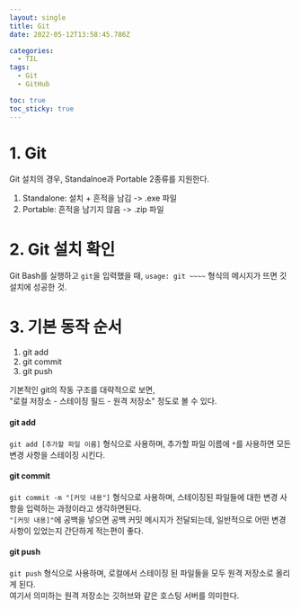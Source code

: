 ```yaml
---
layout: single
title: Git
date: 2022-05-12T13:58:45.786Z

categories:
  - TIL
tags:
  - Git
  - GitHub

toc: true
toc_sticky: true
---
```


# 1. Git
Git 설치의 경우, Standalnoe과 Portable 2종류를 지원한다.  
1. Standalone: 설치 + 흔적을 남김 -> .exe 파일
2. Portable: 흔적을 남기지 않음 -> .zip 파일

# 2. Git 설치 확인
Git Bash를 실행하고 `git`을 입력했을 때, `usage: git ~~~~` 형식의 메시지가 뜨면 깃 설치에 성공한 것.  

# 3. 기본 동작 순서
1. git add
2. git commit
3. git push

기본적인 git의 작동 구조를 대략적으로 보면,  
"로컬 저장소 - 스테이징 필드 - 원격 저장소" 정도로 볼 수 있다.
#### git add
`git add [추가할 파일 이름]` 형식으로 사용하며, 추가할 파일 이름에 `*`를 사용하면 모든 변경 사항을 스테이징 시킨다.
#### git commit
`git commit -m "[커밋 내용"]` 형식으로 사용하며, 스테이징된 파일들에 대한 변경 사항을 입력하는 과정이라고 생각하면된다.  
`"[커밋 내용]"`에 공백을 넣으면 공백 커밋 메시지가 전달되는데, 일반적으로 어떤 변경 사항이 있었는지 간단하게 적는편이 좋다.
#### git push
`git push` 형식으로 사용하며, 로컬에서 스테이징 된 파일들을 모두 원격 저장소로 올리게 된다.  
여기서 의미하는 원격 저장소는 깃허브와 같은 호스팅 서버를 의미한다.  